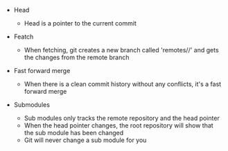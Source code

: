 - Head
   - Head is a pointer to the current commit

- Featch
   - When fetching, git creates a new branch called 'remotes/<remote>/<branch>'
	 and gets the changes from the remote branch

- Fast forward merge
   - When there is a clean commit history without any conflicts, it's a fast
	 forward merge

- Submodules
   - Sub modules only tracks the remote repository and the head pointer
   - When the head pointer changes, the root repository will show that the
	sub module has been changed
   - Git will never change a sub module for you
